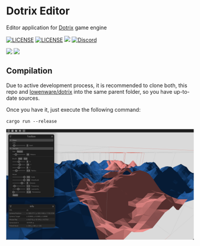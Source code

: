# Dotrix Editor
Editor application for [Dotrix](http://dotrix.rs) game engine

[![LICENSE](https://img.shields.io/badge/license-MIT-blue.svg)](LICENSE-MIT)
[![LICENSE](https://img.shields.io/badge/license-apache-blue.svg)](LICENSE-APACHE)
[![](https://tokei.rs/b1/github/lowenware/dotrix)](https://github.com/lowenware/dotrix-editor)
[![Discord](https://img.shields.io/discord/706575068515532851.svg?label=&logo=discord&logoColor=ffffff&color=7389D8&labelColor=6A7EC2)](https://discord.gg/DrzwBysNRd)

[![](https://img.shields.io/badge/lowenware%20-%23FF0000.svg?&style=for-the-badge&logo=YouTube&logoColor=white)](https://www.youtube.com/channel/UCdriNXRizbBFQhqZefaw44A)
[![](https://img.shields.io/badge/lowenware%20-%231DA1F2.svg?&style=for-the-badge&logo=Twitter&logoColor=white)](http://www.twitter.com/lowenware)


## Compilation

Due to active development process, it is recommended to clone both, this repo and
[lowenware/dotrix](https://github.com/lowenware/dotrix) into the same parent folder, so you have
up-to-date sources.

Once you have it, just execute the following command:

```
cargo run --release
```

![Dotrix Editor](https://raw.githubusercontent.com/lowenware/dotrix-editor/main/editor-screenshot.png)
